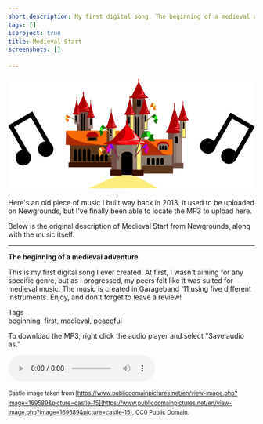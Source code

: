 ```yaml
---
short_description: My first digital song. The beginning of a medieval adventure
tags: []
isproject: true
title: Medieval Start
screenshots: []

---
```

<div class="image200"></div>

![](../images/medievalstart.png)

Here's an old piece of music I built way back in 2013. It used to be uploaded on Newgrounds, but I've finally been able to locate the MP3 to upload here.

Below is the original description of Medieval Start from Newgrounds, along with the music itself.

***

**The beginning of a medieval adventure**

This is my first digital song I ever created. At first, I wasn't aiming for any specific genre, but as I progressed, my peers felt like it was suited for medieval music. The music is created in Garageband '11 using five different instruments. Enjoy, and don't forget to leave a review!

Tags  
beginning, first, medieval, peaceful

To download the MP3, right click the audio player and select "Save audio as."

<audio controls=""> <source src="https://timtree.github.io/music/MedievalStart.mp3" type="audio/mpeg"> Please update your browser to hear this song. </audio>

<sup>Castle image taken from [https://www.publicdomainpictures.net/en/view-image.php?image=169589&picture=castle-15](https://www.publicdomainpictures.net/en/view-image.php?image=169589&picture=castle-15), CC0 Public Domain.</sup>